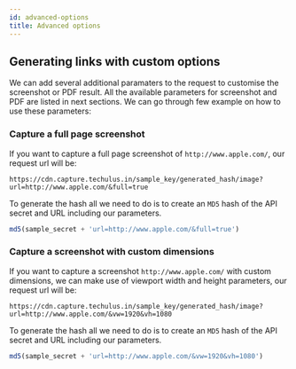 ```yaml
---
id: advanced-options
title: Advanced options
---
```


## Generating links with custom options

We can add several additional paramaters to the request to customise the screenshot or PDF result. All the available parameters for screenshot and PDF are listed in next sections. We can go through few example on how to use these parameters:

###  Capture a full page screenshot

If you want to capture a full page screenshot of `http://www.apple.com/`, our request url will be:

```
https://cdn.capture.techulus.in/sample_key/generated_hash/image?url=http://www.apple.com/&full=true
```

To generate the hash all we need to do is to create an `MD5` hash of the API secret and URL including our parameters.

```javascript
md5(sample_secret + 'url=http://www.apple.com/&full=true')
```

###  Capture a screenshot with custom dimensions

If you want to capture a screenshot `http://www.apple.com/` with custom dimensions, we can make use of viewport width and height parameters, our request url will be:

```
https://cdn.capture.techulus.in/sample_key/generated_hash/image?url=http://www.apple.com/&vw=1920&vh=1080
```

To generate the hash all we need to do is to create an `MD5` hash of the API secret and URL including our parameters.

```javascript
md5(sample_secret + 'url=http://www.apple.com/&vw=1920&vh=1080')
```